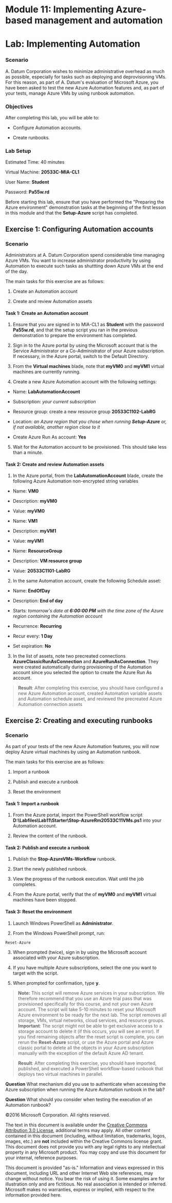 ﻿# Module 11: Implementing Azure-based management and automation
# Lab: Implementing Automation
  
### Scenario
  
 A. Datum Corporation wishes to minimize administrative overhead as much as possible, especially for tasks such as deploying and deprovisioning VMs. For this reason, as part of A. Datum's evaluation of Microsoft Azure, you have been asked to test the new Azure Automation features and, as part of your tests, manage Azure VMs by using runbook automation.


### Objectives
  
 After completing this lab, you will be able to:

- Configure Automation accounts.

- Create runbooks.


### Lab Setup
  
 Estimated Time: 40 minutes

 Virtual Machine: **20533C-MIA-CL1**

 User Name: **Student**

 Password: **Pa55w.rd**

 Before starting this lab, ensure that you have performed the "Preparing the Azure environment" demonstration tasks at the beginning of the first lesson in this module and that the **Setup-Azure** script has completed.


## Exercise 1: Configuring Automation accounts
  
### Scenario
  
 Administrators at A. Datum Corporation spend considerable time managing Azure VMs. You want to increase administrator productivity by using Automation to execute such tasks as shuttting down Azure VMs at the end of the day.

The main tasks for this exercise are as follows:

1. Create an Automation account

2. Create and review Automation assets



#### Task 1: Create an Automation account
  
1. Ensure that you are signed in to MIA-CL1 as **Student** with the password **Pa55w.rd**, and that the setup script you ran in the previous demonstration to prepare the environment has completed.

2. Sign in to the Azure portal by using the Microsoft account that is the Service Administrator or a Co-Administrator of your Azure subscription. If necessary, in the Azure portal, switch to the Default Directory.

3. From the **Virtual machines** blade, note that **myVM0** and **myVM1** virtual machines are currently running.

4. Create a new Azure Automation account with the following settings:


  - Name: **LabAutomationAccount**

  - Subscription: _your current subscription_

  - Resource group: create a new resource group **20533C1102-LabRG**

  - Location: _an Azure region that you chose when running **Setup-Azure** or, if not available, another region close to it_

  - Create Azure Run As account: **Yes**


5. Wait for the Automation account to be provisioned. This should take less than a minute.



#### Task 2: Create and review Automation assets
  
1. In the Azure portal, from the **LabAutomationAccount** blade, create the following Azure Automation non-encrypted string variables


  - Name: **VM0**

  - Description: **myVM0**

  - Value: **myVM0**


  - Name: **VM1**

  - Description: **myVM1**

  - Value: **myVM1**


  - Name: **ResourceGroup**

  - Description: **VM resource group**

  - Value: **20533C1101-LabRG**


2. In the same Automation account, create the following Schedule asset:


  - Name: **EndOfDay**

  - Description: **End of day**

  - Starts: _tomorrow's date at **6:00:00 PM** with the time zone of the Azure region containing the Automation account_

  - Recurrence: **Recurring**

  - Recur every: **1 Day**

  - Set expiration: **No**


3. In the list of assets, note two precreated connections **AzureClassicRunAsConnection** and **AzureRunAsConnection**. They were created automatically during provisioning of the Automation account since you selected the option to create the Azure Run As account.

> **Result**: After completing this exercise, you should have configured a new Azure Automation account, created Automation variable assets and Automation schedule asset, and reviewed the precreated Azure Automation connection assets


## Exercise 2: Creating and executing runbooks
  
### Scenario
  
 As part of your tests of the new Azure Automation features, you will now deploy Azure virtual machines by using an Automation runbook.

The main tasks for this exercise are as follows:

1. Import a runbook

2. Publish and execute a runbook

3. Reset the environment



#### Task 1: Import a runbook
  
1. From the Azure portal, import the PowerShell workflow script **D:\Labfiles\Lab11\Starter\Stop-AzureRm20533C11VMs.ps1** into your Automation account.

2. Review the content of the runbook.



#### Task 2: Publish and execute a runbook
  
1. Publish the **Stop-AzureVMs-Workflow** runbook.

2. Start the newly published runbook.

3. View the progress of the runbook execution. Wait until the job completes.

4. From the Azure portal, verify that the of **myVM0** and **myVM1** virtual machines have been stopped.



#### Task 3: Reset the environment
  
1. Launch Windows PowerShell as **Administrator**.

2. From the Windows PowerShell prompt, run:

  ```
  Reset-Azure
  ```

3. When prompted (twice), sign in by using the Microsoft account associated with your Azure subscription. 

4. If you have multiple Azure subscriptions, select the one you want to target with the script.

5. When prompted for confirmation, type **y**.

> **Note:** This script will remove Azure services in your subscription. We therefore recommend that you use an Azure trial pass that was provisioned specifically for this course, and not your own Azure account.
> The script will take 5-10 minutes to reset your Microsoft Azure environment to be ready for the next lab. 
> The script removes all storage, VMs, virtual networks, cloud services, and resource groups.
> **Important**: The script might not be able to get exclusive access to a storage account to delete it (if this occurs, you will see an error). If you find remaining objects after the reset script is complete, you can rerun the **Reset-Azure** script, or use the Azure portal and Azure classic portal to delete all the objects in your Azure subscription manually with the exception of the default Azure AD tenant.

> **Result**: After completing this exercise, you should have imported, published, and executed a PowerShell workflow-based runbook that deploys two virtual machines in parallel.



**Question** 
What mechanism did you use to authenticate when accessing the Azure subscription when running the Azure Automation runbook in the lab?

**Question** 
What should you consider when testing the execution of an Automation runbook?


©2016 Microsoft Corporation. All rights reserved.

The text in this document is available under the [Creative Commons Attribution 3.0 License](https://creativecommons.org/licenses/by/3.0/legalcode "Creative Commons Attribution 3.0 License"), additional terms may apply.  All other content contained in this document (including, without limitation, trademarks, logos, images, etc.) are **not** included within the Creative Commons license grant.  This document does not provide you with any legal rights to any intellectual property in any Microsoft product. You may copy and use this document for your internal, reference purposes.

This document is provided "as-is." Information and views expressed in this document, including URL and other Internet Web site references, may change without notice. You bear the risk of using it. Some examples are for illustration only and are fictitious. No real association is intended or inferred. Microsoft makes no warranties, express or implied, with respect to the information provided here.

  
